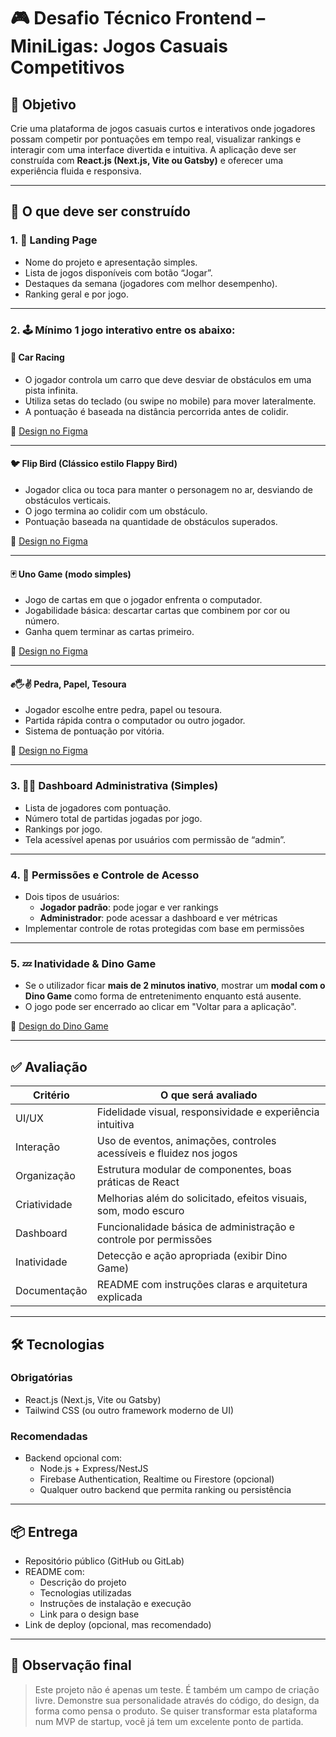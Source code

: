 # 🎮 Desafio Técnico Frontend – MiniLigas: Jogos Casuais Competitivos

## 🎯 Objetivo

Crie uma plataforma de jogos casuais curtos e interativos onde jogadores possam competir por pontuações em tempo real, visualizar rankings e interagir com uma interface divertida e intuitiva. A aplicação deve ser construída com **React.js (Next.js, Vite ou Gatsby)** e oferecer uma experiência fluida e responsiva.

---

## 🧱 O que deve ser construído

### 1. 🎯 Landing Page
- Nome do projeto e apresentação simples.
- Lista de jogos disponíveis com botão “Jogar”.
- Destaques da semana (jogadores com melhor desempenho).
- Ranking geral e por jogo.

---

### 2. 🕹️ Mínimo 1 jogo interativo entre os abaixo:

#### 🚗 Car Racing
- O jogador controla um carro que deve desviar de obstáculos em uma pista infinita.
- Utiliza setas do teclado (ou swipe no mobile) para mover lateralmente.
- A pontuação é baseada na distância percorrida antes de colidir.

🔗 [Design no Figma](https://www.figma.com/design/QSm6Y09UuibyOerIZVWoUt/Car-Racing-%7C-Interactive-Components--Community---Copy-?node-id=11-531&t=VmSFuNESMoq45ccb-1)

---

#### 🐦 Flip Bird (Clássico estilo Flappy Bird)
- Jogador clica ou toca para manter o personagem no ar, desviando de obstáculos verticais.
- O jogo termina ao colidir com um obstáculo.
- Pontuação baseada na quantidade de obstáculos superados.

🔗 [Design no Figma](https://www.figma.com/design/s3GpGlc0p0CXcoDWASwZ4j/Flappy-Bird-%7C-Interactive-Components?node-id=0-1&t=JfOJgVADHOReiI2w-1)

---

#### 🃏 Uno Game (modo simples)
- Jogo de cartas em que o jogador enfrenta o computador.
- Jogabilidade básica: descartar cartas que combinem por cor ou número.
- Ganha quem terminar as cartas primeiro.

🔗 [Design no Figma](https://www.figma.com/design/Jdx06BmO89eWnpbSm8XGMS/Uno-Game---Design?node-id=1-2&t=iOHicwKkAO6Vaqj9-1)

---

#### ✊🖐✌ Pedra, Papel, Tesoura
- Jogador escolhe entre pedra, papel ou tesoura.
- Partida rápida contra o computador ou outro jogador.
- Sistema de pontuação por vitória.

🔗 [Design no Figma](https://www.figma.com/design/stpol6ZAEQ2rwIVLT93VVK/Rock---Paper---Scissor?node-id=7-3&t=VbfIPiFKH7VLXKpK-1)

---

### 3. 🧑‍💼 Dashboard Administrativa (Simples)
- Lista de jogadores com pontuação.
- Número total de partidas jogadas por jogo.
- Rankings por jogo.
- Tela acessível apenas por usuários com permissão de “admin”.

---

### 4. 🔐 Permissões e Controle de Acesso
- Dois tipos de usuários:
  - **Jogador padrão**: pode jogar e ver rankings
  - **Administrador**: pode acessar a dashboard e ver métricas
- Implementar controle de rotas protegidas com base em permissões

---

### 5. 💤 Inatividade & Dino Game
- Se o utilizador ficar **mais de 2 minutos inativo**, mostrar um **modal com o Dino Game** como forma de entretenimento enquanto está ausente.
- O jogo pode ser encerrado ao clicar em "Voltar para a aplicação".

🔗 [Design do Dino Game](https://www.figma.com/design/fRlMTzFfW4M7P8gETf08hf/Chrome-Dino---Variables---Community-?node-id=0-1&t=ku6LwUhaJHCxjsiu-1)

---

## ✅ Avaliação

| Critério            | O que será avaliado                                                                 |
|---------------------|--------------------------------------------------------------------------------------|
| UI/UX               | Fidelidade visual, responsividade e experiência intuitiva                            |
| Interação           | Uso de eventos, animações, controles acessíveis e fluidez nos jogos                 |
| Organização         | Estrutura modular de componentes, boas práticas de React                            |
| Criatividade        | Melhorias além do solicitado, efeitos visuais, som, modo escuro                      |
| Dashboard           | Funcionalidade básica de administração e controle por permissões                    |
| Inatividade         | Detecção e ação apropriada (exibir Dino Game)                                        |
| Documentação        | README com instruções claras e arquitetura explicada                                 |

---

## 🛠 Tecnologias

### Obrigatórias
- React.js (Next.js, Vite ou Gatsby)
- Tailwind CSS (ou outro framework moderno de UI)

### Recomendadas
- Backend opcional com:
  - Node.js + Express/NestJS
  - Firebase Authentication, Realtime ou Firestore (opcional)
  - Qualquer outro backend que permita ranking ou persistência

---

## 📦 Entrega

- Repositório público (GitHub ou GitLab)
- README com:
  - Descrição do projeto
  - Tecnologias utilizadas
  - Instruções de instalação e execução
  - Link para o design base
- Link de deploy (opcional, mas recomendado)

---

## 💬 Observação final

> Este projeto não é apenas um teste. É também um campo de criação livre. Demonstre sua personalidade através do código, do design, da forma como pensa o produto. Se quiser transformar esta plataforma num MVP de startup, você já tem um excelente ponto de partida.
